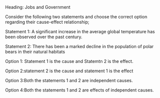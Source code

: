 Heading: Jobs and Government 

Consider the following two statements and choose the correct option regarding their cause-effect relationship;

Statement 1: A significant increase in the average global temperature has been observed over the past century.

Statement 2: There has been a marked decline in the population of polar bears in their natural habitats

Option 1: Statement 1 is the cause and Statemtn 2 is the effect.

Option 2:statement 2 is the cause and statement 1 is the effect

Option 3:Both the statements 1 and 2 are independent causes.

Option 4:Both the statements 1 and 2 are effects of independent causes.